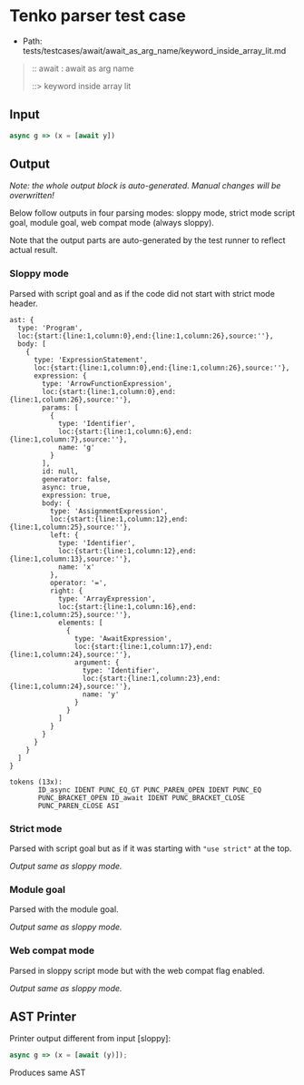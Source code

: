 # Tenko parser test case

- Path: tests/testcases/await/await_as_arg_name/keyword_inside_array_lit.md

> :: await : await as arg name
>
> ::> keyword inside array lit

## Input

`````js
async g => (x = [await y])
`````

## Output

_Note: the whole output block is auto-generated. Manual changes will be overwritten!_

Below follow outputs in four parsing modes: sloppy mode, strict mode script goal, module goal, web compat mode (always sloppy).

Note that the output parts are auto-generated by the test runner to reflect actual result.

### Sloppy mode

Parsed with script goal and as if the code did not start with strict mode header.

`````
ast: {
  type: 'Program',
  loc:{start:{line:1,column:0},end:{line:1,column:26},source:''},
  body: [
    {
      type: 'ExpressionStatement',
      loc:{start:{line:1,column:0},end:{line:1,column:26},source:''},
      expression: {
        type: 'ArrowFunctionExpression',
        loc:{start:{line:1,column:0},end:{line:1,column:26},source:''},
        params: [
          {
            type: 'Identifier',
            loc:{start:{line:1,column:6},end:{line:1,column:7},source:''},
            name: 'g'
          }
        ],
        id: null,
        generator: false,
        async: true,
        expression: true,
        body: {
          type: 'AssignmentExpression',
          loc:{start:{line:1,column:12},end:{line:1,column:25},source:''},
          left: {
            type: 'Identifier',
            loc:{start:{line:1,column:12},end:{line:1,column:13},source:''},
            name: 'x'
          },
          operator: '=',
          right: {
            type: 'ArrayExpression',
            loc:{start:{line:1,column:16},end:{line:1,column:25},source:''},
            elements: [
              {
                type: 'AwaitExpression',
                loc:{start:{line:1,column:17},end:{line:1,column:24},source:''},
                argument: {
                  type: 'Identifier',
                  loc:{start:{line:1,column:23},end:{line:1,column:24},source:''},
                  name: 'y'
                }
              }
            ]
          }
        }
      }
    }
  ]
}

tokens (13x):
       ID_async IDENT PUNC_EQ_GT PUNC_PAREN_OPEN IDENT PUNC_EQ
       PUNC_BRACKET_OPEN ID_await IDENT PUNC_BRACKET_CLOSE
       PUNC_PAREN_CLOSE ASI
`````

### Strict mode

Parsed with script goal but as if it was starting with `"use strict"` at the top.

_Output same as sloppy mode._

### Module goal

Parsed with the module goal.

_Output same as sloppy mode._

### Web compat mode

Parsed in sloppy script mode but with the web compat flag enabled.

_Output same as sloppy mode._

## AST Printer

Printer output different from input [sloppy]:

````js
async g => (x = [await (y)]);
````

Produces same AST
